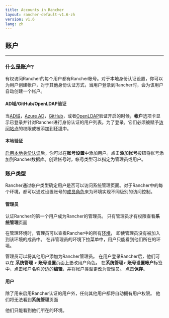 ```yaml
---
title: Accounts in Rancher
layout: rancher-default-v1.6-zh
version: v1.6
lang: zh
---
```


## 账户
---

### 什么是账户?

有权访问Rancher的每个用户都有Rancher帐号。对于本地身份认证设置，你可以为用户创建帐户，对于其他身份认证方式，当用户登录到Rancher时，会为该用户自动创建一个帐户。

#### AD域/GitHub/OpenLDAP验证

当[AD域]({{site.baseurl}}/rancher/{{page.version}}/{{page.lang}}/configuration/access-control/#活动目录)，[Azure AD]({{site.baseurl}}/rancher/{{page.version}}/{{page.lang}}/configuration/access-control/#azure-ad)，[GitHub]({{site.baseurl}}/rancher/{{page.version}}/{{page.lang}}/configuration/access-control/#github)，或者[OpenLDAP]({{site.baseurl}}/rancher/{{page.version}}/{{page.lang}}/configuration/access-control/#openldap)验证开启的时候，**帐户**选项卡显示已登录并针对Rancher进行身份认证的用户列表。为了登录，它们必须被赋予[访问站点]({{site.baseurl}}/rancher/{{page.version}}/{{page.lang}}/configuration/access-control/#站点访问)的权限或被添加到[环境]({{site.baseurl}}/rancher/{{page.version}}/{{page.lang}}/environments/)中。

#### 本地验证

[启用本地身份认证]({{site.baseurl}}/rancher/{{page.version}}/{{page.lang}}/configuration/access-control/#本地身份认证)后，你可以在**账号设置**中添加用户。点击**添加帐号**按钮将帐号添加到Rancher数据库。创建帐号时，帐号类型可以指定为管理员或用户。

### 账户类型

Rancher通过帐户类型确定用户是否可以访问系统管理页面。对于Rancher中的每个环境，都可以通过设置账号的[成员角色]({{site.baseurl}}/rancher/{{page.version}}/{{page.lang}}/environments/#成员角色)来为环境实现不同级别的访问控制。

#### 管理员

认证Rancher的第一个用户成为Rancher的管理员。 只有管理员才有权限查看**系统管理**页面

在管理环境时，管理员可以查看Rancher中的所有[环境]({{site.baseurl}}/rancher/{{page.version}}/{{page.lang}}/environments/)， 即使管理员没有被加入到该环境的成员中。 在非管理员的环境下拉菜单中，用户只能看到他们所在的环境。

管理员可以将其他用户添加为Rancher管理员。 在用户登录Rancher后，他们可以在 **系统管理** > **账号设置**页面上更改用户角色。 在**系统管理**> **账号设置帐户**标签中，点击帐户名称旁边的**编辑**，并将帐户类型更改为管理员。 点击**保存**。

#### 用户

除了用来启用Rancher认证的用户外，任何其他用户都将自动拥有用户权限。 他们将无法看到**系统管理**页面

他们只能看到他们所在的环境。
